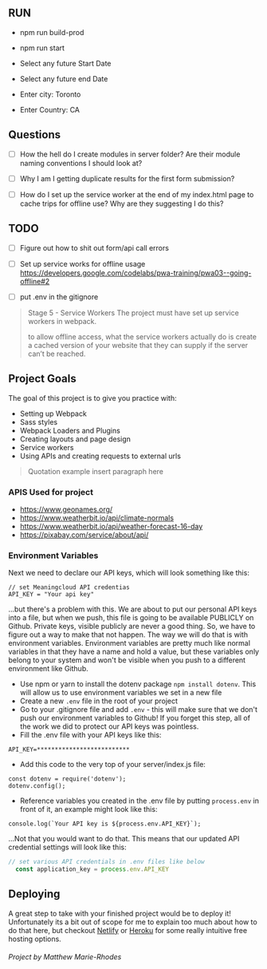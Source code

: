 ## RUN

- npm run build-prod
- npm run start
  

- Select any future Start Date
- Select any future end Date
- Enter city: Toronto
- Enter Country: CA

## Questions
- [ ] How the hell do I create modules in server folder? Are their module naming conventions I should look at?


- [ ] Why I am I getting duplicate results for the first form submission?


- [ ] How do I set up the service worker at the end of my index.html page to cache trips for offline use? Why are they suggesting I do this?


## TODO

- [ ] Figure out how to shit out form/api call errors

- [ ] Set up service works for offline usage
  https://developers.google.com/codelabs/pwa-training/pwa03--going-offline#2
  
- [ ] put .env in the gitignore

>Stage 5 - Service Workers
>The project must have set up service workers in webpack.
>
> to allow offline access, what the service workers actually do is create a cached version of your website that they can supply if the server can’t be reached.


## Project Goals
The goal of this project is to give you practice with:
- Setting up Webpack
- Sass styles
- Webpack Loaders and Plugins
- Creating layouts and page design
- Service workers
- Using APIs and creating requests to external urls

> Quotation example insert paragraph here

### APIS Used for project

- https://www.geonames.org/
- https://www.weatherbit.io/api/climate-normals
- https://www.weatherbit.io/api/weather-forecast-16-day
- https://pixabay.com/service/about/api/


### Environment Variables
Next we need to declare our API keys, which will look something like this:
```
// set Meaningcloud API credentias
API_KEY = "Your api key"
```

...but there's a problem with this. We are about to put our personal API keys into a file, but when we push, this file is going to be available PUBLICLY on Github. Private keys, visible publicly are never a good thing. So, we have to figure out a way to make that not happen. The way we will do that is with environment variables. Environment variables are pretty much like normal variables in that they have a name and hold a value, but these variables only belong to your system and won't be visible when you push to a different environment like Github.

- Use npm or yarn to install the dotenv package ```npm install dotenv```. This will allow us to use environment variables we set in a new file
- Create a new ```.env``` file in the root of your project
- Go to your .gitignore file and add ```.env``` - this will make sure that we don't push our environment variables to Github! If you forget this step, all of the work we did to protect our API keys was pointless.
- Fill the .env file with your API keys like this:
```
API_KEY=**************************
```
- Add this code to the very top of your server/index.js file:
```
const dotenv = require('dotenv');
dotenv.config();
```
- Reference variables you created in the .env file by putting ```process.env``` in front of it, an example might look like this:
```
console.log(`Your API key is ${process.env.API_KEY}`);
```
...Not that you would want to do that. This means that our updated API credential settings will look like this:
```javascript
// set various API credentials in .env files like below
  const application_key = process.env.API_KEY

```

## Deploying

A great step to take with your finished project would be to deploy it! Unfortunately its a bit out of scope for me to explain too much about how to do that here, but checkout [Netlify](https://www.netlify.com/) or [Heroku](https://www.heroku.com/) for some really intuitive free hosting options.


###### Project by Matthew Marie-Rhodes
